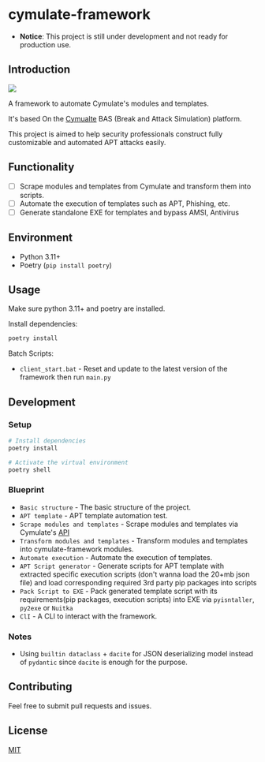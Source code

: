 # cymulate-framework

- **Notice**: This project is still under development and not ready for production use.

## Introduction

![](https://i.imgur.com/f1LLGB6.png)

A framework to automate Cymulate's modules and templates.

It's based On the [Cymualte](https://cymulate.com/) BAS (Break and Attack Simulation) platform.

This project is aimed to help security professionals construct fully customizable and automated APT attacks easily.

## Functionality

- [ ] Scrape modules and templates from Cymulate and transform them into scripts.
- [ ] Automate the execution of templates such as APT, Phishing, etc.
- [ ] Generate standalone EXE for templates and bypass AMSI, Antivirus

## Environment

- Python 3.11+
- Poetry (`pip install poetry`)

## Usage

Make sure python 3.11+ and poetry are installed.

Install dependencies:

```powershell
poetry install
```

Batch Scripts:

- `client_start.bat` - Reset and update to the latest version of the framework then run `main.py`

## Development

### Setup

```powershell
# Install dependencies
poetry install

# Activate the virtual environment
poetry shell
```

### Blueprint

- `Basic structure` - The basic structure of the project.
- `APT template` - APT template automation test.
- `Scrape modules and templates` - Scrape modules and templates via Cymulate's [API](https://api.app.cymulate.com/docs/#/)
- `Transform modules and templates` - Transform modules and templates into cymulate-framework modules.
- `Automate execution` - Automate the execution of templates.
- `APT Script generator` - Generate scripts for APT template with extracted specific execution scripts (don't wanna load the 20+mb json file) and load corresponding required 3rd party pip packages into scripts
- `Pack Script to EXE` - Pack generated template script with its requirements(pip packages, execution scripts) into EXE via `pyisntaller`, `py2exe` or `Nuitka`
- `ClI` - A CLI to interact with the framework.

### Notes

- Using `builtin dataclass` + `dacite` for JSON deserializing model instead of `pydantic` since `dacite` is enough for the purpose.

## Contributing

Feel free to submit pull requests and issues.

## License

[MIT](https://choosealicense.com/licenses/mit/)
